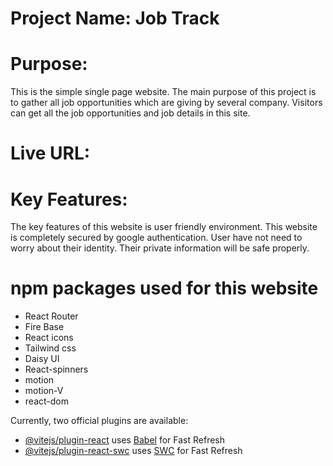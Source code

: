 # Project Name: Job Track

# Purpose:

This is the simple single page website. The main purpose of this project is to gather all job opportunities which are giving by several company. Visitors can get all the job opportunities and job details in this site.

# Live URL:

# Key Features:

The key features of this website is user friendly environment. This website is completely secured by google authentication. User have not need to worry about their identity. Their private information will be safe properly.

# npm packages used for this website

- React Router
- Fire Base
- React icons
- Tailwind css
- Daisy UI
- React-spinners
- motion
- motion-V
- react-dom

Currently, two official plugins are available:

- [@vitejs/plugin-react](https://github.com/vitejs/vite-plugin-react/blob/main/packages/plugin-react) uses [Babel](https://babeljs.io/) for Fast Refresh
- [@vitejs/plugin-react-swc](https://github.com/vitejs/vite-plugin-react/blob/main/packages/plugin-react-swc) uses [SWC](https://swc.rs/) for Fast Refresh
